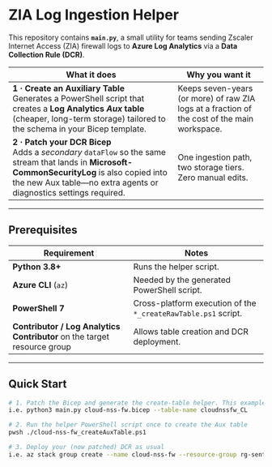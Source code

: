 # ZIA Log Ingestion Helper

This repository contains **`main.py`**, a small utility for teams sending
Zscaler Internet Access (ZIA) firewall logs to **Azure Log Analytics** via a
**Data Collection Rule (DCR)**.

| What it does | Why you want it |
|--------------|-----------------|
| **1&nbsp;· Create an Auxiliary Table**<br>Generates a PowerShell script that creates a **Log Analytics _Aux_ table** (cheaper, long-term storage) tailored to the schema in your Bicep template. | Keeps seven-years (or more) of raw ZIA logs at a fraction of the cost of the main workspace. |
| **2 · Patch your DCR Bicep**<br>Adds a *secondary* `dataFlow` so the same stream that lands in **Microsoft-CommonSecurityLog** is also copied into the new Aux table—no extra agents or diagnostics settings required. | One ingestion path, two storage tiers. Zero manual edits. |

---

## Prerequisites

| Requirement | Notes |
|-------------|-------|
| **Python 3.8+** | Runs the helper script. |
| **Azure CLI** (`az`) | Needed by the generated PowerShell script. |
| **PowerShell 7** | Cross-platform execution of the `*_createRawTable.ps1` script. |
| **Contributor / Log Analytics Contributor** on the target resource group | Allows table creation and DCR deployment. |

---

## Quick Start

```bash
# 1. Patch the Bicep and generate the create-table helper. This example uses the ZIA FW log feed as an example and example resource group and log analytic workspace names. Modify the table name as needed although it must end with _CL
i.e. python3 main.py cloud-nss-fw.bicep --table-name cloudnssfw_CL

# 2. Run the helper PowerShell script once to create the Aux table
pwsh ./cloud-nss-fw_createAuxTable.ps1

# 3. Deploy your (now patched) DCR as usual
i.e. az stack group create --name cloud-nss-fw --resource-group rg-sentinel-cloud-fw --parameters cloud-nss-fw.bicepparam --deny-settings-mode 'none' --action-on-unmanage deleteResources



